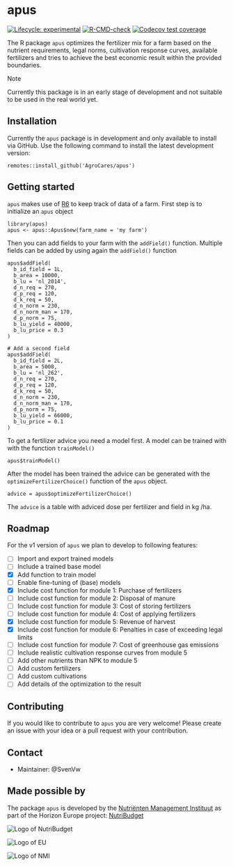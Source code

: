 # apus

<!-- badges: start -->
[![Lifecycle: experimental](https://img.shields.io/badge/lifecycle-experimental-orange.svg)](https://lifecycle.r-lib.org/articles/stages.html#experimental)
[![R-CMD-check](https://github.com/AgroCares/apus/actions/workflows/R-CMD-check.yaml/badge.svg)](https://github.com/AgroCares/apus/actions/workflows/R-CMD-check.yaml)
[![Codecov test coverage](https://codecov.io/gh/AgroCares/apus/branch/main/graph/badge.svg)](https://app.codecov.io/gh/AgroCares/apus?branch=main)
<!-- badges: end -->

The R package `apus` optimizes the fertilizer mix for a farm based on the nutrient requirements, legal norms, cultivation response curves, available fertilizers and tries to achieve the best economic result within the provided boundaries.

> [!NOTE]  
> Currently this package is in an early stage of development and not suitable to be used in the real world yet. 


## Installation
Currently the `apus` package is in development and only available to install via GitHub. Use the following command to install the latest development version:

`remotes::install_github('AgroCares/apus')`

## Getting started
`apus` makes use of [R6](https://cran.r-project.org/web/packages/R6/index.html) to keep track of data of a farm.
First step is to initialize an `apus` object
```
library(apus)
apus <- apus::Apus$new(farm_name = 'my farm')
```
Then you can add fields to your farm with the `addField()` function. Multiple fields can be added by using again the `addField()` function

```
apus$addField(
  b_id_field = 1L,
  b_area = 10000,
  b_lu = 'nl_2014',
  d_n_req = 270,
  d_p_req = 120,
  d_k_req = 50,
  d_n_norm = 230,
  d_n_norm_man = 170,
  d_p_norm = 75,
  b_lu_yield = 40000,
  b_lu_price = 0.3
)

# Add a second field
apus$addField(
  b_id_field = 2L,
  b_area = 5000,
  b_lu = 'nl_262',
  d_n_req = 270,
  d_p_req = 120,
  d_k_req = 50,
  d_n_norm = 230,
  d_n_norm_man = 170,
  d_p_norm = 75,
  b_lu_yield = 66000,
  b_lu_price = 0.1
)
```

To get a fertilizer advice you need a model first. A model can be trained with with the function `trainModel()`

`apus$trainModel()` 

After the model has been trained the advice can be generated with the `optimizeFertilizerChoice()` function of the `apus` object. 

`advice = apus$optimizeFertilizerChoice()`

The `advice` is a table with adviced dose per fertilizer and field in kg /ha.

## Roadmap

For the v1 version of `apus` we plan to develop to following features:

* [ ] Import and export trained models
* [ ] Include a trained base model 
* [x] Add function to train model
* [ ] Enable fine-tuning of (base) models
* [x] Include cost function for module 1: Purchase of fertilizers
* [ ] Include cost function for module 2: Disposal of manure
* [ ] Include cost function for module 3: Cost of storing fertilizers
* [ ] Include cost function for module 4: Cost of applying fertilizers
* [x] Include cost function for module 5: Revenue of harvest
* [x] Include cost function for module 6: Penalties in case of exceeding legal limits
* [ ] Include cost function for module 7: Cost of greenhouse gas emissions
* [ ] Include realistic cultivation response curves from module 5
* [ ] Add other nutrients than NPK to module 5
* [ ] Add custom fertilizers
* [ ] Add custom cultivations
* [ ] Add details of the optimization to the result

## Contributing
If you would like to contribute to `apus` you are very welcome! Please create an issue with your idea or a pull request with your contribution.

## Contact
* Maintainer: @SvenVw

## Made possible by
The package `apus` is developed by the [Nutriënten Management Instituut](https://www.nmi-agro.nl/) as part of the Horizon Europe project: [NutriBudget](https://www.nutribudget.eu/)

![Logo of NutriBudget](https://www.nutribudget.eu/wp-content/themes/nutribudget/images/logo-nutribudget.png)

![Logo of EU](https://ec.europa.eu/regional_policy/images/information-sources/logo-download-center/eu_funded_en.jpg)

![Logo of NMI](https://media.licdn.com/dms/image/C560BAQEYGcm4HjNnxA/company-logo_200_200/0?e=2159024400&v=beta&t=u40rJ7bixPWB2SAqaj3KCKzJRoKcqf0wUXCdmsTDQvw)

